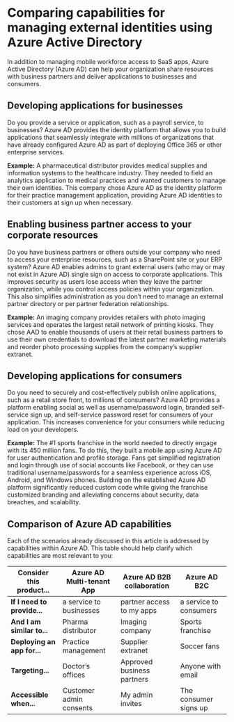 <properties
   pageTitle="Comparing capabilities for managing external identities using Azure Active Directory | Microsoft Azure"
   description="Compares Azure Active Directory B2B collaboration, B2C, and Multi-tenant App for supporting authentication and authorization for external identities"
   services="active-directory"
   authors="arvindsuthar"
   manager="cliffdi"
   editor=""
   tags=""/>

<tags
   ms.service="active-directory"
   ms.devlang="NA"
   ms.topic="article"
   ms.tgt_pltfrm="NA"
   ms.workload="identity"
   ms.date="01/22/2016"
   ms.author="asuthar"/>

# Comparing capabilities for managing external identities using Azure Active Directory
In addition to managing mobile workforce access to SaaS apps, Azure Active Directory (Azure AD) can help your organization share resources with business partners and deliver applications to businesses and consumers.

## Developing applications for businesses
Do you provide a service or application, such as a payroll service, to businesses? Azure AD provides the identity platform that allows you to build applications that seamlessly integrate with millions of organizations that have already configured Azure AD as part of deploying Office 365 or other enterprise services.

**Example:** A pharmaceutical distributor provides medical supplies and information systems to the healthcare industry. They needed to field an analytics application to medical practices and wanted customers to manage their own identities. This company chose Azure AD as the identity platform for their practice management application, providing Azure AD identities to their customers at sign up when necessary.

## Enabling business partner access to your corporate resources
Do you have business partners or others outside your company who need to access your enterprise resources, such as a SharePoint site or your ERP system? Azure AD enables admins to grant external users (who may or may not exist in Azure AD) single sign on access to corporate applications. This improves security as users lose access when they leave the partner organization, while you control access policies within your organization. This also simplifies administration as you don’t need to manage an external partner directory or per partner federation relationships.

**Example:** An imaging company provides retailers with photo imaging services and operates the largest retail network of printing kiosks. They chose AAD to enable thousands of users at their retail business partners to use their own credentials to download the latest partner marketing materials and reorder photo processing supplies from the company’s supplier extranet.

## Developing applications for consumers
Do you need to securely and cost-effectively publish online applications, such as a retail store front, to millions of consumers? Azure AD provides a platform enabling social as well as username/password login, branded self-service sign up, and self-service password reset for consumers of your application. This increases convenience for your consumers while reducing load on your developers.

**Example:** The \#1 sports franchise in the world needed to directly engage with its 450 million fans. To do this, they built a mobile app using Azure AD for user authentication and profile storage. Fans get simplified registration and login through use of social accounts like Facebook, or they can use traditional username/passwords for a seamless experience across iOS, Android, and Windows phones. Building on the established Azure AD platform significantly reduced custom code while giving the franchise customized branding and alleviating concerns about security, data breaches, and scalability.

## Comparison of Azure AD capabilities
Each of the scenarios already discussed in this article is addressed by capabilities within Azure AD. This table should help clarify which capabilities are most relevant to you:

| **Consider this product...** | Azure AD Multi-tenant App | Azure AD B2B collaboration | Azure AD B2C |
| --- | --- | --- | --- |
| **If I need to provide...** |a service to businesses |partner access to my apps |a service to consumers |
| **And I am similar to...** |Pharma distributor |Imaging company |Sports franchise |
| **Deploying an app for...** |Practice management |Supplier extranet |Soccer fans |
| **Targeting...** |Doctor’s offices |Approved business partners |Anyone with email |
| **Accessible when...** |Customer admin consents |My admin invites |The consumer signs up |


